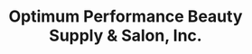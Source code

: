 ---
title: "Optimum Performance Beauty Supply & Salon, Inc."
url: /newman/optimum-performance-beauty-supply-und-salon-inc/
shop: Friseur
---